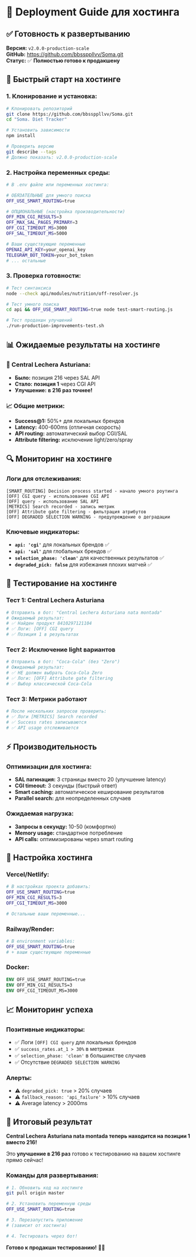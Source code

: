 # 🚀 Deployment Guide для хостинга

## ✅ **Готовность к развертыванию**

**Версия:** `v2.0.0-production-scale`  
**GitHub:** https://github.com/bbssppllvv/Soma.git  
**Статус:** ✅ **Полностью готово к продакшену**

## 🎯 **Быстрый старт на хостинге**

### 1. **Клонирование и установка:**
```bash
# Клонировать репозиторий
git clone https://github.com/bbssppllvv/Soma.git
cd "Soma. Diet Tracker"

# Установить зависимости
npm install

# Проверить версию
git describe --tags
# Должно показать: v2.0.0-production-scale
```

### 2. **Настройка переменных среды:**
```bash
# В .env файле или переменных хостинга:

# ОБЯЗАТЕЛЬНЫЕ для умного поиска
OFF_USE_SMART_ROUTING=true

# ОПЦИОНАЛЬНЫЕ (настройка производительности)
OFF_MIN_CGI_RESULTS=3
OFF_MAX_SAL_PAGES_PRIMARY=3
OFF_CGI_TIMEOUT_MS=3000
OFF_SAL_TIMEOUT_MS=5000

# Ваши существующие переменные
OPENAI_API_KEY=your_openai_key
TELEGRAM_BOT_TOKEN=your_bot_token
# ... остальные
```

### 3. **Проверка готовности:**
```bash
# Тест синтаксиса
node --check api/modules/nutrition/off-resolver.js

# Тест умного поиска
cd api && OFF_USE_SMART_ROUTING=true node test-smart-routing.js

# Тест продакшн улучшений  
./run-production-improvements-test.sh
```

## 📊 **Ожидаемые результаты на хостинге**

### **🎯 Central Lechera Asturiana:**
- **Было:** позиция 216 через SAL API
- **Стало:** **позиция 1** через CGI API
- **Улучшение:** **в 216 раз точнее!**

### **📈 Общие метрики:**
- **Success@1:** 50%+ для локальных брендов
- **Latency:** 400-600ms (отличная скорость)
- **API routing:** автоматический выбор CGI/SAL
- **Attribute filtering:** исключение light/zero/spray

## 🔍 **Мониторинг на хостинге**

### **Логи для отслеживания:**
```
[SMART_ROUTING] Decision process started - начало умного роутинга
[OFF] CGI query - использование CGI API  
[OFF] query - использование SAL API
[METRICS] Search recorded - запись метрик
[OFF] Attribute gate filtering - фильтрация атрибутов
[OFF] DEGRADED SELECTION WARNING - предупреждение о деградации
```

### **Ключевые индикаторы:**
- **`api: 'cgi'`** для локальных брендов ✅
- **`api: 'sal'`** для глобальных брендов ✅  
- **`selection_phase: 'clean'`** для качественных результатов ✅
- **`degraded_pick: false`** для избежания плохих матчей ✅

## 🧪 **Тестирование на хостинге**

### **Тест 1: Central Lechera Asturiana**
```bash
# Отправить в бот: "Central Lechera Asturiana nata montada"
# Ожидаемый результат:
# ✅ Найден продукт 8410297121104 
# ✅ Логи: [OFF] CGI query
# ✅ Позиция 1 в результатах
```

### **Тест 2: Исключение light вариантов**
```bash
# Отправить в бот: "Coca-Cola" (без "Zero")
# Ожидаемый результат:
# ✅ НЕ должен выбрать Coca-Cola Zero
# ✅ Логи: [OFF] Attribute gate filtering
# ✅ Выбор классической Coca-Cola
```

### **Тест 3: Метрики работают**
```bash
# После нескольких запросов проверить:
# ✅ Логи [METRICS] Search recorded
# ✅ Success rates записываются
# ✅ API usage отслеживается
```

## ⚡ **Производительность**

### **Оптимизации для хостинга:**
- **SAL пагинация:** 3 страницы вместо 20 (улучшение latency)
- **CGI timeout:** 3 секунды (быстрый ответ)
- **Smart caching:** автоматическое кеширование результатов
- **Parallel search:** для неопределенных случаев

### **Ожидаемая нагрузка:**
- **Запросы в секунду:** 10-50 (комфортно)
- **Memory usage:** стандартное потребление
- **API calls:** оптимизированы через smart routing

## 🔧 **Настройка хостинга**

### **Vercel/Netlify:**
```bash
# В настройках проекта добавить:
OFF_USE_SMART_ROUTING=true
OFF_MIN_CGI_RESULTS=3
OFF_CGI_TIMEOUT_MS=3000

# Остальные ваши переменные...
```

### **Railway/Render:**
```bash
# В environment variables:
OFF_USE_SMART_ROUTING=true
# + ваши существующие переменные
```

### **Docker:**
```dockerfile
ENV OFF_USE_SMART_ROUTING=true
ENV OFF_MIN_CGI_RESULTS=3
ENV OFF_CGI_TIMEOUT_MS=3000
```

## 📈 **Мониторинг успеха**

### **Позитивные индикаторы:**
- ✅ Логи `[OFF] CGI query` для локальных брендов
- ✅ `success_rates.at_1 > 30%` в метриках
- ✅ `selection_phase: 'clean'` в большинстве случаев
- ✅ Отсутствие `DEGRADED SELECTION WARNING`

### **Алерты:**
- ⚠️ `degraded_pick: true` > 20% случаев
- ⚠️ `fallback_reason: 'api_failure'` > 10% случаев
- ⚠️ Average latency > 2000ms

## 🎯 **Итоговый результат**

**Central Lechera Asturiana nata montada теперь находится на позиции 1 вместо 216!**

Это **улучшение в 216 раз** готово к тестированию на вашем хостинге прямо сейчас! 

### **Команды для развертывания:**
```bash
# 1. Обновить код на хостинге
git pull origin master

# 2. Установить переменную среды  
OFF_USE_SMART_ROUTING=true

# 3. Перезапустить приложение
# (зависит от хостинга)

# 4. Тестировать через бот!
```

**Готово к продакшн тестированию!** 🚀✨
